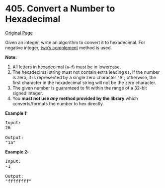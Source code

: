 # 405. Convert a Number to Hexadecimal

[Original Page](https://leetcode.com/problems/convert-a-number-to-hexadecimal/)

Given an integer, write an algorithm to convert it to hexadecimal. For negative integer, [two’s complement](https://en.wikipedia.org/wiki/Two%27s_complement) method is used.

**Note:**

1.  All letters in hexadecimal (`a-f`) must be in lowercase.
2.  The hexadecimal string must not contain extra leading `0`s. If the number is zero, it is represented by a single zero character `'0'`; otherwise, the first character in the hexadecimal string will not be the zero character.
3.  The given number is guaranteed to fit within the range of a 32-bit signed integer.
4.  You **must not use _any_ method provided by the library** which converts/formats the number to hex directly.

**Example 1:**

<pre>Input:
26

Output:
"1a"
</pre>

**Example 2:**

<pre>Input:
-1

Output:
"ffffffff"
</pre>